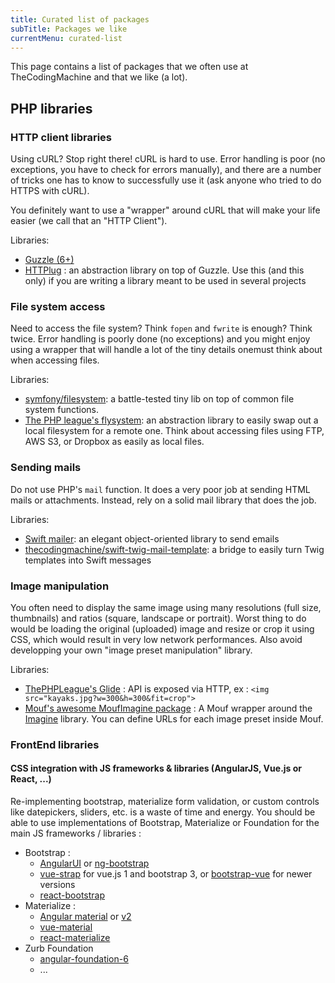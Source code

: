```yaml
---
title: Curated list of packages
subTitle: Packages we like
currentMenu: curated-list
---
```


This page contains a list of packages that we often use at TheCodingMachine and that we like (a lot).

## PHP libraries

### HTTP client libraries

Using cURL? Stop right there! cURL is hard to use. Error handling is poor (no exceptions, you have to check for errors manually), and there are a number of tricks one has to know to successfully use it (ask anyone who tried to do HTTPS with cURL).

You definitely want to use a "wrapper" around cURL that will make your life easier (we call that an "HTTP Client").

Libraries:

- [Guzzle (6+)](https://docs.guzzlephp.org/en/latest/)
- [HTTPlug](https://github.com/php-http/httplug) : an abstraction library on top of Guzzle. Use this (and this only) if you are writing a library meant to be used in several projects

### File system access

Need to access the file system? Think `fopen` and `fwrite` is enough? Think twice. Error handling is poorly done (no exceptions) and you might enjoy using a wrapper that will handle a lot of the tiny details onemust think about when accessing files.
 
Libraries:

- [symfony/filesystem](http://symfony.com/doc/current/components/filesystem.html): a battle-tested tiny lib on top of common file system functions.
- [The PHP league's flysystem](https://flysystem.thephpleague.com/): an abstraction library to easily swap out a local filesystem for a remote one. Think about accessing files using FTP, AWS S3, or Dropbox as easily as local files.

### Sending mails

Do not use PHP's `mail` function. It does a very poor job at sending HTML mails or attachments. Instead, rely on a solid mail library that does the job.

Libraries:

- [Swift mailer](http://swiftmailer.org/): an elegant object-oriented library to send emails
- [thecodingmachine/swift-twig-mail-template](https://github.com/thecodingmachine/swift-twig-mail-template): a bridge to easily turn Twig templates into Swift messages

### Image manipulation

You often need to display the same image using many resolutions (full size, thumbnails) and ratios (square, landscape or portrait). Worst thing to do would be loading the original (uploaded) image and resize or crop it using CSS, which would result in very low network performances. Also avoid developping your own "image preset manipulation" library.

Libraries:

- [ThePHPLeague's Glide](http://glide.thephpleague.com) : API is exposed via HTTP, ex : ```<img src="kayaks.jpg?w=300&h=300&fit=crop">```
- [Mouf's awesome MoufImagine package](https://github.com/thecodingmachine/utils.graphics.mouf-imagine) : A Mouf wrapper around the [Imagine](https://github.com/avalanche123/Imagine) library. You can define URLs for each image preset inside Mouf.

### FrontEnd libraries

#### CSS integration with JS frameworks & libraries (AngularJS, Vue.js or React, ...)
Re-implementing bootstrap, materialize form validation, or custom controls like datepickers, sliders, etc. is a waste of time and energy. You should be able to use implementations of Bootstrap, Materialize or Foundation for the main JS frameworks / libraries :

 - Bootstrap : 
   - [AngularUI](https://angular-ui.github.io/bootstrap/) or [ng-bootstrap](https://ng-bootstrap.github.io/#/home)
   - [vue-strap](https://github.com/yuche/vue-strap) for vue.js 1 and bootstrap 3, or [bootstrap-vue](https://bootstrap-vue.github.io/) for newer versions
   - [react-bootstrap](https://github.com/react-bootstrap/react-bootstrap)
 - Materialize : 
   - [Angular material](https://material.angularjs.org/latest/) or [v2](https://github.com/angular/material2)
   - [vue-material](https://github.com/marcosmoura/vue-material)
   - [react-materialize](https://github.com/react-materialize/react-materialize)
 - Zurb Foundation
   - [angular-foundation-6](https://github.com/circlingthesun/angular-foundation-6)
   - ...
   
